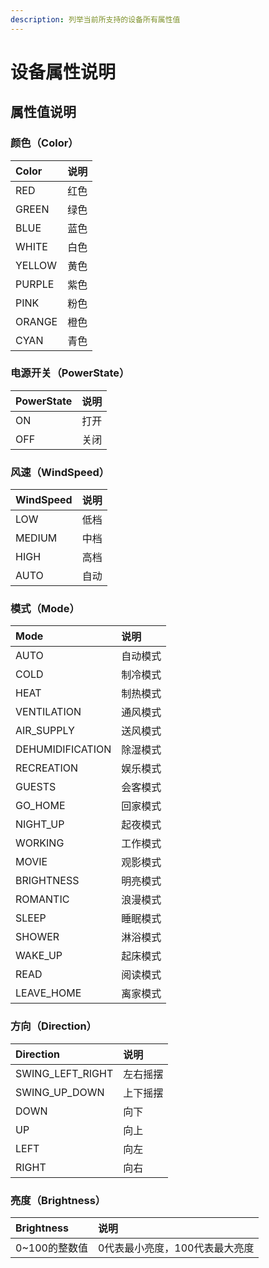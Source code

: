 ```yaml
---
description: 列举当前所支持的设备所有属性值
---
```


# 设备属性说明

## 属性值说明

### 颜色（Color）

| Color | 说明 |
| :--- | :--- |
| RED | 红色 |
| GREEN | 绿色 |
| BLUE | 蓝色 |
| WHITE | 白色 |
| YELLOW | 黄色 |
| PURPLE | 紫色 |
| PINK | 粉色 |
| ORANGE | 橙色 |
| CYAN | 青色 |

### 电源开关（PowerState）

| PowerState | 说明 |
| :--- | :--- |
| ON | 打开 |
| OFF | 关闭 |

### 风速（WindSpeed）

| WindSpeed | 说明 |
| :--- | :--- |
| LOW | 低档 |
| MEDIUM | 中档 |
| HIGH | 高档 |
| AUTO | 自动 |

### 模式（Mode）

| Mode | 说明 |
| :--- | :--- |
| AUTO | 自动模式 |
| COLD | 制冷模式 |
| HEAT | 制热模式 |
| VENTILATION | 通风模式 |
| AIR\_SUPPLY | 送风模式 |
| DEHUMIDIFICATION | 除湿模式 |
| RECREATION | 娱乐模式 |
| GUESTS | 会客模式 |
| GO\_HOME | 回家模式 |
| NIGHT\_UP | 起夜模式 |
| WORKING | 工作模式 |
| MOVIE | 观影模式 |
| BRIGHTNESS | 明亮模式 |
| ROMANTIC | 浪漫模式 |
| SLEEP | 睡眠模式 |
| SHOWER | 淋浴模式 |
| WAKE\_UP | 起床模式 |
| READ | 阅读模式 |
| LEAVE\_HOME | 离家模式 |

### 方向（Direction）

| Direction | 说明 |
| :--- | :--- |
| SWING\_LEFT\_RIGHT | 左右摇摆 |
| SWING\_UP\_DOWN | 上下摇摆 |
| DOWN | 向下 |
| UP | 向上 |
| LEFT | 向左 |
| RIGHT | 向右 |

### 亮度（Brightness）

| Brightness | 说明 |
| :--- | :--- |
| 0~100的整数值 | 0代表最小亮度，100代表最大亮度 |

